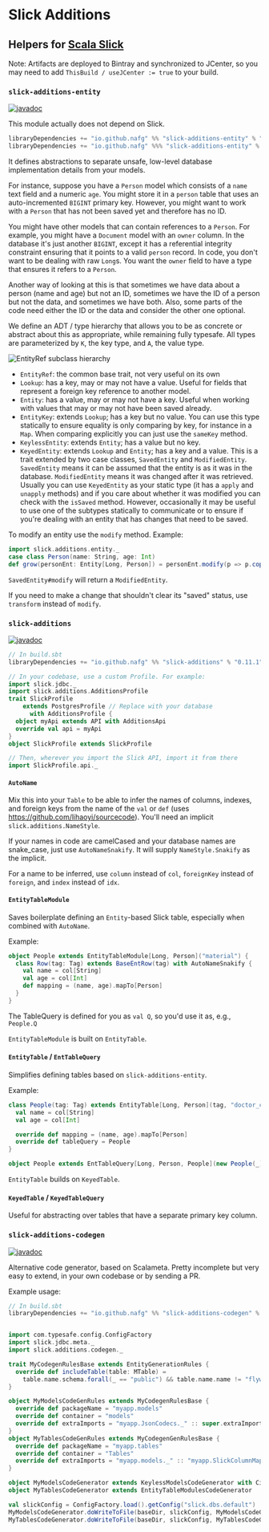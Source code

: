# Slick Additions

## Helpers for [Scala Slick](https://scala-slick.org)

Note: Artifacts are deployed to Bintray and synchronized to JCenter,
so you may need to add `ThisBuild / useJCenter := true` to your build.


### `slick-additions-entity`
[![javadoc](https://javadoc.io/badge2/io.github.nafg/slick-additions-entity_2.13/javadoc.svg)](https://javadoc.io/doc/io.github.nafg/slick-additions-entity_2.13)

This module actually does not depend on Slick.

```scala
libraryDependencies += "io.github.nafg" %% "slick-additions-entity" % "0.11.1"
libraryDependencies += "io.github.nafg" %%% "slick-additions-entity" % "0.11.1"  // for Scala.js
```

It defines abstractions to separate unsafe, low-level database implementation details from your models.

For instance, suppose you have a `Person` model which consists of a `name` text field and a numeric `age`.
You might store it in a `person` table that uses an auto-incremented `BIGINT` primary key. However, you might want to
work with a `Person` that has not been saved yet and therefore has no ID.

You might have other models that can contain references to a `Person`. For example, you might have a `Document` model
with an `owner` column. In the database it's just another `BIGINT`, except it has a referential integrity constraint
ensuring that it points to a valid `person` record. In code, you don't want to be dealing with raw `Long`s. You want
the `owner` field to have a type that ensures it refers to a `Person`.

Another way of looking at this is that sometimes we have data about a person (name and age) but not an ID,
sometimes we have the ID of a person but not the data, and sometimes we have both. Also, some parts of the
code need either the ID or the data and consider the other one optional.

We define an ADT / type hierarchy that allows you to be as concrete or abstract about this as appropriate, while
remaining fully typesafe. All types are parameterized by `K`, the key type, and `A`, the value type.

![EntityRef subclass hierarchy](http://www.plantuml.com/plantuml/proxy?cache=no&fmt=svg&src=https://raw.github.com/nafg/slick-additions/master/EntityRef-hierarchy.plantuml "Class hierarchy diagram")

 * `EntityRef`: the common base trait, not very useful on its own
 * `Lookup`: has a key, may or may not have a value.
   Useful for fields that represent a foreign key reference to another model.
 * `Entity`: has a value, may or may not have a key.
   Useful when working with values that may or may not have been saved already.
 * `EntityKey`: extends `Lookup`; has a key but no value.
   You can use this type statically to ensure equality is only comparing by key, for instance in a `Map`.
   When comparing explicitly you can just use the `sameKey` method.
 * `KeylessEntity`: extends `Entity`; has a value but no key.
 * `KeyedEntity`: extends `Lookup` and `Entity`; has a key and a value.
   This is a trait extended by two case classes, `SavedEntity` and `ModifiedEntity`.
   `SavedEntity` means it can be assumed that the entity is as it was in the database.
   `ModifiedEntity` means it was changed after it was retrieved.
   Usually you can use `KeyedEntity` as your static type (it has a `apply` and `unapply` methods) and if you care
   about whether it was modified you can check with the `isSaved` method. However, occasionally it may be
   useful to use one of the subtypes statically to communicate or to ensure if you're dealing with an entity that
   has changes that need to be saved.

To modify an entity use the `modify` method. Example:

```scala
import slick.additions.entity._
case class Person(name: String, age: Int)
def grow(personEnt: Entity[Long, Person]) = personEnt.modify(p => p.copy(age = p.age + 1))
```

`SavedEntity#modify` will return a `ModifiedEntity`.

If you need to make a change that shouldn't clear its "saved" status, use `transform` instead of `modify`.


### `slick-additions`
[![javadoc](https://javadoc.io/badge2/io.github.nafg/slick-additions_2.13/javadoc.svg)](https://javadoc.io/doc/io.github.nafg/slick-additions_2.13)

```scala
// In build.sbt
libraryDependencies += "io.github.nafg" %% "slick-additions" % "0.11.1"

// In your codebase, use a custom Profile. For example:
import slick.jdbc._
import slick.additions.AdditionsProfile
trait SlickProfile 
    extends PostgresProfile // Replace with your database
      with AdditionsProfile {
  object myApi extends API with AdditionsApi
  override val api = myApi
}
object SlickProfile extends SlickProfile

// Then, wherever you import the Slick API, import it from there
import SlickProfile.api._
```


#### `AutoName`

Mix this into your `Table` to be able to infer the names of columns, indexes, and foreign keys
from the name of the `val` or `def` (uses https://github.com/lihaoyi/sourcecode).
You'll need an implicit `slick.additions.NameStyle`.

If your names in code are camelCased and your database names are snake_case, just use `AutoNameSnakify`. It will
supply `NameStyle.Snakify` as the implicit.

For a name to be inferred, use `column` instead of `col`, `foreignKey` instead of `foreign`,
and `index` instead of `idx`.


#### `EntityTableModule`

Saves boilerplate defining an `Entity`-based Slick table, especially when combined with `AutoName`.

Example:

```scala
object People extends EntityTableModule[Long, Person]("material") {
  class Row(tag: Tag) extends BaseEntRow(tag) with AutoNameSnakify {
    val name = col[String]
    val age = col[Int]
    def mapping = (name, age).mapTo[Person]
  }
}
```

The TableQuery is defined for you as `val Q`, so you'd use it as, e.g., `People.Q`

`EntityTableModule` is built on `EntityTable`.


#### `EntityTable` / `EntTableQuery`

Simplifies defining tables based on `slick-additions-entity`.

Example:

```scala
class People(tag: Tag) extends EntityTable[Long, Person](tag, "doctor_contact") with AutoNameSnakify {
  val name = col[String]
  val age = col[Int]

  override def mapping = (name, age).mapTo[Person]
  override def tableQuery = People
}

object People extends EntTableQuery[Long, Person, People](new People(_))
```

`EntityTable` builds on `KeyedTable`.


#### `KeyedTable` / `KeyedTableQuery`

Useful for abstracting over tables that have a separate primary key column.


### `slick-additions-codegen`
[![javadoc](https://javadoc.io/badge2/io.github.nafg/slick-additions-codegen_2.13/javadoc.svg)](https://javadoc.io/doc/io.github.nafg/slick-additions-codegen_2.13)

Alternative code generator, based on Scalameta. Pretty incomplete but very
easy to extend, in your own codebase or by sending a PR.

Example usage:

```scala
// In build.sbt
libraryDependencies += "io.github.nafg" %% "slick-additions-codegen" % "0.11.1"


import com.typesafe.config.ConfigFactory
import slick.jdbc.meta._
import slick.additions.codegen._

trait MyCodegenRulesBase extends EntityGenerationRules {
  override def includeTable(table: MTable) =
    table.name.schema.forall(_ == "public") && table.name.name != "flyway_schema_history"
}

object MyModelsCodeGenRules extends MyCodegenRulesBase {
  override def packageName = "myapp.models"
  override def container = "models"
  override def extraImports = "myapp.JsonCodecs._" :: super.extraImports
}
object MyTablesCodeGenRules extends MyCodegenGenRulesBase {
  override def packageName = "myapp.tables"
  override def container = "Tables"
  override def extraImports = "myapp.models._" :: "myapp.SlickColumnMappings._" :: super.extraImports
}

object MyModelsCodeGenerator extends KeylessModelsCodeGenerator with CirceJsonCodecModelsCodeGenerator
object MyTablesCodeGenerator extends EntityTableModulesCodeGenerator

val slickConfig = ConfigFactory.load().getConfig("slick.dbs.default")
MyModelsCodeGenerator.doWriteToFile(baseDir, slickConfig, MyModelsCodeGenRules)
MyTablesCodeGenerator.doWriteToFile(baseDir, slickConfig, MyTablesCodeGenRules)
```
